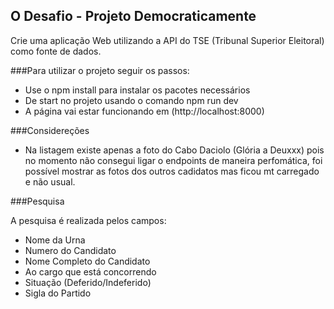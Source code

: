 ## O Desafio - Projeto Democraticamente

Crie uma aplicação Web utilizando a API do TSE (Tribunal Superior Eleitoral) como fonte de dados.

###Para utilizar o projeto seguir os passos:

* Use o npm install para instalar os pacotes necessários
* De start no projeto usando o comando npm run dev
* A página vai estar funcionando em (http://localhost:8000)

###Considereções

* Na listagem existe apenas a foto do Cabo Daciolo (Glória a Deuxxx) pois no momento não consegui ligar o endpoints de maneira perfomática, foi possível mostrar as fotos dos outros cadidatos mas ficou mt carregado e não usual.

###Pesquisa

A pesquisa é realizada pelos campos:

* Nome da Urna
* Numero do Candidato 
* Nome Completo do Candidato
* Ao cargo que está concorrendo
* Situação (Deferido/Indeferido)
* Sigla do Partido

